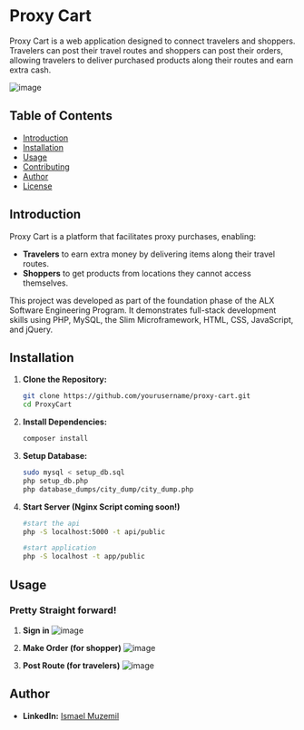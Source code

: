 # Proxy Cart

Proxy Cart is a web application designed to connect travelers and shoppers. Travelers can post their travel routes and shoppers can post their orders, allowing travelers to deliver purchased products along their routes and earn extra cash.

![image](https://github.com/Issmuth/ProxyCart/assets/130219401/a1f503da-bb25-4026-b0d0-eb85e3615e59)


## Table of Contents
- [Introduction](#introduction)
- [Installation](#installation)
- [Usage](#usage)
- [Contributing](#contributing)
- [Author](#author)
- [License](#license)

## Introduction
Proxy Cart is a platform that facilitates proxy purchases, enabling:
- **Travelers** to earn extra money by delivering items along their travel routes.
- **Shoppers** to get products from locations they cannot access themselves.

This project was developed as part of the foundation phase of the ALX Software Engineering Program. It demonstrates full-stack development skills using PHP, MySQL, the Slim Microframework, HTML, CSS, JavaScript, and jQuery.


## Installation
1. **Clone the Repository:**
   ```bash
   git clone https://github.com/yourusername/proxy-cart.git
   cd ProxyCart
   
2. **Install Dependencies:**
   ```bash
   composer install
   
3. **Setup Database:**
     ```bash
     sudo mysql < setup_db.sql
     php setup_db.php
     php database_dumps/city_dump/city_dump.php
     
4. **Start Server (Nginx Script coming soon!)**
     ```bash
    #start the api
    php -S localhost:5000 -t api/public

    #start application
    php -S localhost -t app/public

  ## Usage
### Pretty Straight forward!

1. **Sign in**
![image](https://github.com/Issmuth/ProxyCart/assets/130219401/f330f877-5b3d-4c48-a60e-73013334469a)

2. **Make Order (for shopper)**
![image](https://github.com/Issmuth/ProxyCart/assets/130219401/ca7b0fb6-f943-4c82-a0d0-c7ad928424ab)

3. **Post Route (for travelers)**
![image](https://github.com/Issmuth/ProxyCart/assets/130219401/b9651b0b-b93a-4bba-a71e-cb5bd779cbb5)


## Author
- **LinkedIn:** [Ismael Muzemil](https://www.linkedin.com/in/issmuth/)
